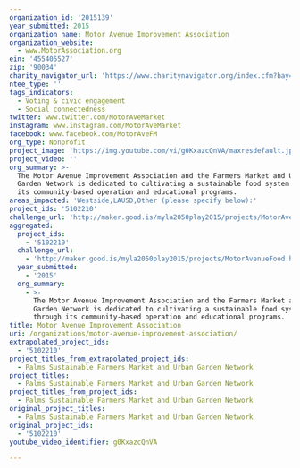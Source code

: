 ```yaml
---
organization_id: '2015139'
year_submitted: 2015
organization_name: Motor Avenue Improvement Association
organization_website:
  - www.MotorAssociation.org
ein: '455405527'
zip: '90034'
charity_navigator_url: 'https://www.charitynavigator.org/index.cfm?bay=search.profile&ein=455405527'
ntee_type: ''
tags_indicators:
  - Voting & civic engagement
  - Social connectedness
twitter: www.twitter.com/MotorAveMarket
instagram: www.instagram.com/MotorAveMarket
facebook: www.facebook.com/MotorAveFM
org_type: Nonprofit
project_image: 'https://img.youtube.com/vi/g0KxazcQnVA/maxresdefault.jpg'
project_video: ''
org_summary: >-
  The Motor Avenue Improvement Association and the Farmers Market and Urban
  Garden Network is dedicated to cultivating a sustainable food system through
  its community-based operation and educational programs.
areas_impacted: 'Westside,LAUSD,Other (please specify below):'
project_ids: '5102210'
challenge_url: 'http://maker.good.is/myla2050play2015/projects/MotorAvenueFood.html'
aggregated:
  project_ids:
    - '5102210'
  challenge_url:
    - 'http://maker.good.is/myla2050play2015/projects/MotorAvenueFood.html'
  year_submitted:
    - '2015'
  org_summary:
    - >-
      The Motor Avenue Improvement Association and the Farmers Market and Urban
      Garden Network is dedicated to cultivating a sustainable food system
      through its community-based operation and educational programs.
title: Motor Avenue Improvement Association
uri: /organizations/motor-avenue-improvement-association/
extrapolated_project_ids:
  - '5102210'
project_titles_from_extrapolated_project_ids:
  - Palms Sustainable Farmers Market and Urban Garden Network
project_titles:
  - Palms Sustainable Farmers Market and Urban Garden Network
project_titles_from_project_ids:
  - Palms Sustainable Farmers Market and Urban Garden Network
original_project_titles:
  - Palms Sustainable Farmers Market and Urban Garden Network
original_project_ids:
  - '5102210'
youtube_video_identifier: g0KxazcQnVA

---
```

